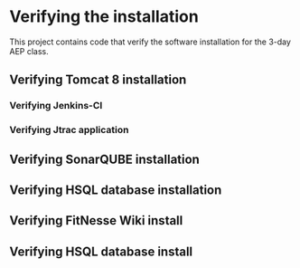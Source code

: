# Verifying the installation
This project contains code that verify the software installation for the 3-day AEP class.

## Verifying Tomcat 8 installation

### Verifying Jenkins-CI
### Verifying Jtrac application

## Verifying SonarQUBE installation

## Verifying HSQL database installation

## Verifying FitNesse Wiki install

## Verifying HSQL database install

 